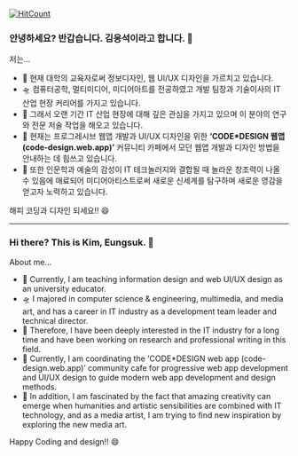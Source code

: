 [![HitCount](http://hits.dwyl.com/codedesign-webapp/codedesign-webapp.svg)](http://hits.dwyl.com/codedesign-webapp/codedesign-webapp)
### 안녕하세요? 반갑습니다. 김응석이라고 합니다. 👋

저는...

- 🔭 현재 대학의 교육자로써 정보디자인, 웹 UI/UX 디자인을 가르치고 있습니다. 
- 🛸 컴퓨터공학, 멀티미디어, 미디어아트를 전공하였고 개발 팀장과 기술이사의 IT 산업 현장 커리어를 가지고 있습니다. 
- 🌱 그래서 오랜 기간 IT 산업 현장에 대해 깊은 관심을 가지고 있으며 이 분야의 연구와 전문 저술 작업을 해오고 있습니다.
- 💬 현재는 프로그레시브 웹앱 개발과 UI/UX 디자인을 위한 <strong>‘CODE*DESIGN 웹앱(code-design.web.app)’</strong> 커뮤니티 카페에서 모던 웹앱 개발과 디자인 방법을 안내하는 데 힘쓰고 있습니다.
- 🌋 또한 인문학과 예술의 감성이 IT 테크놀러지와 결합될 때 놀라운 창조력이 나올 수 있음에 매료되어 미디어아티스트로써 새로운 신세계를 탐구하며 새로운 영감을 얻고자 노력하고 있습니다.

해피 코딩과 디자인 되세요!! 😄

***

### Hi there? This is Kim, Eungsuk. 👋

About me...

- 🔭 Currently, I am teaching information design and web UI/UX design as an university educator.
- 🛸 I majored in computer science & engineering, multimedia, and media art, and has a career in IT industry as a development team leader and technical director.
- 🌱 Therefore, I have been deeply interested in the IT industry for a long time and have been working on research and professional writing in this field.
- 💬 Currently, I am coordinating the ‘CODE*DESIGN web app (code-design.web.app)’ community cafe for progressive web app development and UI/UX design to guide modern web app development and design methods.
- 🌋 In addition, I am fascinated by the fact that amazing creativity can emerge when humanities and artistic sensibilities are combined with IT technology, and as a media artist, I am trying to find new inspiration by exploring the new media art.

Happy Coding and design!! 😄

